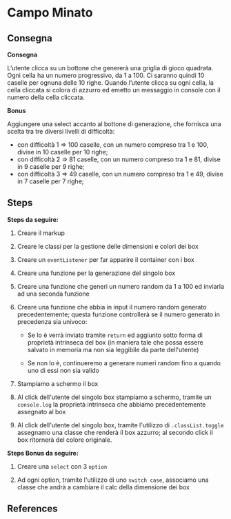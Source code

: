# Campo Minato

## Consegna

**Consegna**

L’utente clicca su un bottone che genererà una griglia di gioco quadrata.
Ogni cella ha un numero progressivo, da 1 a 100.
Ci saranno quindi 10 caselle per ognuna delle 10 righe.
Quando l’utente clicca su ogni cella, la cella cliccata si colora di azzurro ed emetto un messaggio in console con il numero della cella cliccata.

**Bonus**

Aggiungere una select accanto al bottone di generazione, che fornisca una scelta tra tre diversi livelli di difficoltà:
- con difficoltà 1 => 100 caselle, con un numero compreso tra 1 e 100, divise in 10 caselle per 10 righe;
- con difficoltà 2 => 81 caselle, con un numero compreso tra 1 e 81, divise in 9 caselle per 9 righe;
- con difficoltà 3 => 49 caselle, con un numero compreso tra 1 e 49, divise in 7 caselle per 7 righe;

## Steps

**Steps da seguire:**

1. Creare il markup

2. Creare le classi per la gestione delle dimensioni e colori dei box

3. Creare un `eventListener` per far apparire il container con i box

4. Creare una funzione per la generazione del singolo box

5. Creare una funzione che generi un numero random da 1 a 100 ed inviarla ad una seconda funzione

6. Creare una funzione che abbia in input il numero random generato precedentemente; questa funzione controllerà se il numero generato in precedenza sia univoco:

    - Se lo è verrà inviato tramite `return` ed aggiunto sotto forma di proprietà intrinseca del box (in maniera tale che possa essere salvato in memoria ma non sia leggibile da parte dell'utente)

    - Se non lo è, continueremo a generare numeri random fino a quando uno di essi non sia valido

7. Stampiamo a schermo il box

8. Al click dell'utente del singolo box stampiamo a schermo, tramite un `console.log` la proprietà intrinseca che abbiamo precedentemente assegnato al box

9. Al click dell'utente del singolo box, tramite l'utilizzo di `.classList.toggle` assegnamo una classe che renderà il box azzurro; al secondo click il box ritornerà del colore originale.

**Steps Bonus da seguire:**

1. Creare una `select` con 3 `option`

2. Ad ogni option, tramite l'utilizzo di uno `switch case`, associamo una classe che andrà a cambiare il calc della dimensione dei box

## References


